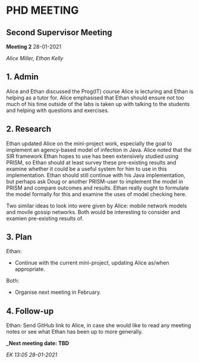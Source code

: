 # PHD MEETING
## Second Supervisor Meeting

__Meeting 2__
28-01-2021

_Alice Miller,_
_Ethan Kelly_


## 1. Admin

Alice and Ethan discussed the Prog(IT) course Alice is lecturing and Ethan is helping as a tutor for. Alice emphasised that Ethan should ensure not too much of his time outside of the labs is taken up with talking to the students and helping with questions and exercises.


## 2. Research

Ethan updated Alice on the mini-project work, especially the goal to implement an agency-based model of infection in Java. Alice noted that the SIR framework Ethan hopes to use has been extensively studied using PRISM, so Ethan should at least survey these pre-existing results and examine whether it could be a useful system for him to use in this implementation. Ethan should still continue with his Java implementation, but perhaps ask Doug or another PRISM-user to implement the model in PRISM and compare outcomes and results. Ethan really ought to formulate the model formally for this and examine the uses of model checking here.

Two similar ideas to look into were given by Alice: mobile network models and movile gossip networks. Both would be interesting to consider and examien pre-existing results of.



## 3. Plan

Ethan:
* Continue with the current mini-project, updating Alice as/when appropriate.

Both:
* Organise next meeting in February.


## 4. Follow-up

Ethan: Send GitHub link to Alice, in case she would like to read any meeting notes or see what Ethan has been up to more generally.



**_Next meeting date: TBD**



_EK 13:05 28-01-2021_
